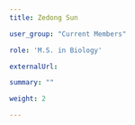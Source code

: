 ```yaml
---
title: Zedong Sun

user_group: "Current Members"

role: 'M.S. in Biology'

externalUrl: 

summary: ""

weight: 2

---
```



